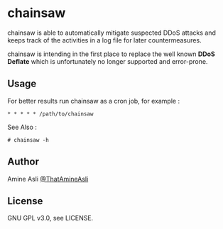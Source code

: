 # chainsaw
chainsaw is able to automatically mitigate suspected DDoS attacks and keeps track of the activities in a log file for later countermeasures.

chainsaw is intending in the first place to replace the well known **DDoS Deflate** which is unfortunately no longer supported and error-prone. 

## Usage
For better results run chainsaw as a cron job, for example :

    * * * * * /path/to/chainsaw

See Also : 

    # chainsaw -h 

## Author
Amine Asli [@ThatAmineAsli](https://twitter.com/ThatAmineAsli)

## License
GNU GPL v3.0, see LICENSE.
